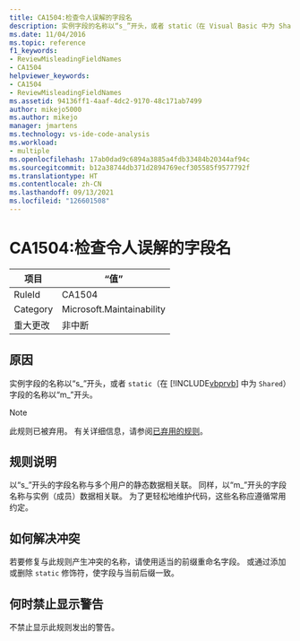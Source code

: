```yaml
---
title: CA1504:检查令人误解的字段名
description: 实例字段的名称以“s_”开头，或者 static（在 Visual Basic 中为 Shared）字段的名称以“m_”开头。
ms.date: 11/04/2016
ms.topic: reference
f1_keywords:
- ReviewMisleadingFieldNames
- CA1504
helpviewer_keywords:
- CA1504
- ReviewMisleadingFieldNames
ms.assetid: 94136ff1-4aaf-4dc2-9170-48c171ab7499
author: mikejo5000
ms.author: mikejo
manager: jmartens
ms.technology: vs-ide-code-analysis
ms.workload:
- multiple
ms.openlocfilehash: 17ab0dad9c6894a3885a4fdb33484b20344af94c
ms.sourcegitcommit: b12a38744db371d2894769ecf305585f9577792f
ms.translationtype: HT
ms.contentlocale: zh-CN
ms.lasthandoff: 09/13/2021
ms.locfileid: "126601508"
---
```

# <a name="ca1504-review-misleading-field-names"></a>CA1504:检查令人误解的字段名

|项目|“值”|
|-|-|
|RuleId|CA1504|
|Category|Microsoft.Maintainability|
|重大更改|非中断|

## <a name="cause"></a>原因
实例字段的名称以“s_”开头，或者 `static`（在 [!INCLUDE[vbprvb](../code-quality/includes/vbprvb_md.md)] 中为 `Shared`）字段的名称以“m_”开头。

> [!NOTE]
> 此规则已被弃用。 有关详细信息，请参阅[已弃用的规则](fxcop-unported-deprecated-rules.md)。

## <a name="rule-description"></a>规则说明
以“s_”开头的字段名称与多个用户的静态数据相关联。 同样，以“m_”开头的字段名称与实例（成员）数据相关联。 为了更轻松地维护代码，这些名称应遵循常用约定。

## <a name="how-to-fix-violations"></a>如何解决冲突
若要修复与此规则产生冲突的名称，请使用适当的前缀重命名字段。 或通过添加或删除 `static` 修饰符，使字段与当前后缀一致。

## <a name="when-to-suppress-warnings"></a>何时禁止显示警告
不禁止显示此规则发出的警告。
